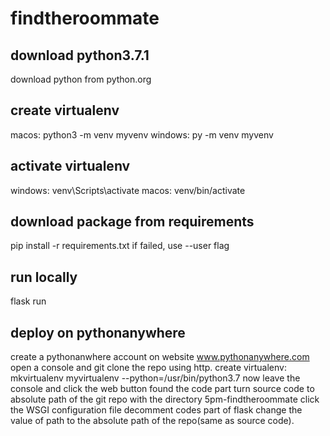 # findtheroommate

## download python3.7.1
download python from python.org

## create virtualenv
macos:
python3 -m venv myvenv
windows:
py -m venv myvenv
## activate virtualenv
windows:
venv\Scripts\activate
macos:
venv/bin/activate

## download package from requirements
pip install -r requirements.txt
if failed, use --user flag

## run locally
flask run

## deploy on pythonanywhere
create a pythonanwhere account on website www.pythonanywhere.com
open a console and git clone the repo using http.
create virtualenv:
mkvirtualenv myvirtualenv --python=/usr/bin/python3.7
now leave the console and click the web button
found the code part
turn source code to absolute path of the git repo with the directory 5pm-findtheroommate
click the WSGI configuration file
decomment codes part of flask
change the value of path to the absolute path of the repo(same as source code).



